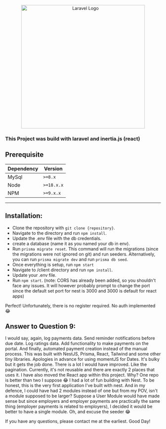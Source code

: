 <p align="center"><img src="https://pension.gov.mv/asset/image/enlgish_website_logo.svg" width="400" alt="Laravel Logo"></p>

### This Project was build with laravel and inertia.js (react)

## Prerequisite

| Dependency | Version    |
|------------|------------|
| MySql      | `>=8.x`    |
| Node       | `>=18.x.x` |
| NPM        | `>=9.x.x`  |


------

## Installation:

- Clone the repository with `git clone {repository}`.
- Navigate to the directory and run `npm install`.
- Update the .env file with the db credentials.
- create a database (name it as you named your db in env).
- Run `prisma migrate reset`. This command will run the migrations (since the migrations were not ignored on git) and run seeders. Alternatively, you can run `prisma migrate dev` and run `prisma db seed`.
- Once everything is setup, run `npm start`
- Navigate to /client directory and run `npm install`.
- Update your .env file.
- Run `npm start`. (note: CORS has already been added, so you shouldn't face any issues. It will however probably prompt to change the port since the default set port for nest is 3000 and 3000 is default for react apps)

Perfect! Unfortunately, there is no register required. No auth implemented 😂

## Answer to Question 9:
I would say, again, log payments data. Send reminder notifications before due date. Log ratings data. Add functionality to make payments on the portal. And finally, automated payment creation instead of the manual process.
This was built with NestJS, Prisma, React, Tailwind and some other tiny libraries. Apologies in advance for using momentJS for Dates. It's bulky but it gets the job done.
There is a lot I would have improved. Like the pagination. Currently, it's not reusable and there are exactly 2 places that uses it. I have also moved the React app within this project. Why? One repo is better than two I suppose 😂
I had a lot of fun building with Nest. To be honest, this is the very first application I've built with nest. And in my defence, I could have had 2 modules instead of one but from my POV, isn't a module supposed to be larger? Suppose a User Module
would have made sense but since employers and employer payments are practically the same thing (employer payments is related to employers), I decided it would be better to have a single module.
Oh, and excuse the seeder 😂


If you have any questions, please contact me at the earliest. Good Day!
